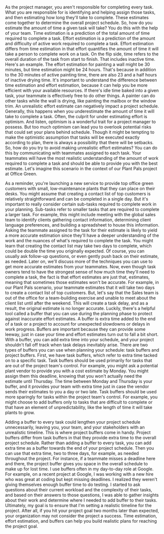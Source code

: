 
As the project manager, you aren't responsible for completing every task. What you are responsible for is identifying and helping assign those tasks, and then estimating how long they'll take to complete. These estimates come together to determine the overall project schedule. So, how do you estimate the amount of time a given task will take? You do this with the help of your team. Time estimation is a prediction of the total amount of time required to complete a task. Effort estimation is a prediction of the amount and difficulty of active work required to complete a task. Effort estimation differs from time estimation in that effort quantifies the amount of time it will take a person to complete work on a task. On the flip side, time refers to the overall duration of the task from start to finish. That includes inactive time. Here's an example. The effort estimation for painting a wall might be 30 minutes, but time estimation might be 24 hours. That's because in addition to the 30 minutes of active painting time, there are also 23 and a half hours of inactive drying time. It's important to understand the difference between time estimation and effort estimation, because it can help you be more efficient with your available resources. If there's idle time baked into a given task, your teammate is effectively free to do other things. A painter can do other tasks while the wall is drying, like painting the mailbox or the window trim. An unrealistic effort estimate can negatively impact a project schedule. Generally, this happens when you underestimate the amount of time it will take to complete a task. Often, the culprit for under estimating effort is optimism. And listen, optimism is a wonderful trait for a project manager to possess. But too much optimism can lead you to overlook potential risks that could set your plans behind schedule. Though it might be tempting to make the optimistic assumption that tasks will be executed exactly according to plan, there is always a possibility that there will be setbacks. So, how do you try to avoid making unrealistic effort estimates? You can do this by communicating with teammates assigned to each task. Your teammates will have the most realistic understanding of the amount of work required to complete a task and should be able to provide you with the best estimate. Let's imagine this scenario in the context of our Plant Pals project at Office Green.

As a reminder, you're launching a new service to provide top office green customers with small, low-maintenance plants that they can place on their desks. You might assume that creating a contact list of top customers is relatively straightforward and can be completed in a single day. But it's important to really consider certain sub-tasks required to complete work in your planning. Sub-tasks refer to smaller tasks that are required to complete a larger task. For example, this might include meeting with the global sales team to identify clients gathering contact information, determining client language preferences, and building a spreadsheet to house this information. Asking the teammate assigned to the task for their estimate is likely to yield a more accurate estimation since they'll have a deeper understanding of the work and the nuances of what's required to complete the task. You might learn that creating the contact list may take two days to complete, which could be double the time you originally expected. Of course, you can usually ask follow-up questions, or even gently push back on their estimate, as needed. Later on, we'll discuss more of the techniques you can use to get more accurate estimates from your teammates. Now, even though task owners tend to have the strongest sense of how much time they'll need to complete a task, the fact is that effort estimates are just that, estimates, meaning that sometimes those estimates won't be accurate. For example, in our Plant Pals scenario, your teammate estimates that it will take two days to create a contact list of top customers. But, let's say that the Sales team is out of the office for a team-building exercise and unable to meet about the client list until after the weekend. This will create a task delay, and as a result, the original estimate is no longer accurate. Luckily, there's a helpful tool called a buffer that you can use during the planning phase to protect against inaccurate effort estimates. A buffer is extra time added to the end of a task or a project to account for unexpected slowdowns or delays in work progress. Buffers are important because they can provide some leeway, just in case your time and effort estimates turn out to fall a bit short. With a buffer, you can add extra time into your schedule, and your project shouldn't fall off track when task delays inevitably arise. There are two types of buffers you can use when planning your schedule: task buffers and project buffers. First, we have task buffers, which refer to extra time tacked on to a specific task. Task buffers should be used primarily for tasks that are out of the project team's control. For example, you might ask a potential plant vendor to provide you with a cost estimate by Monday. You might assign them this deadline, knowing that you won't actually need the estimate until Thursday. The time between Monday and Thursday is your buffer, and it provides your team with extra time just in case the vendor sends their estimates to you a day or two late. Task buffers should be used more sparingly for tasks within the project team's control. For example, you might choose to add buffers only to tasks that are difficult to complete or that have an element of unpredictability, like the length of time it will take plants to grow.

Adding a buffer to every task could lengthen your project schedule unnecessarily, leaving you, your team, and your stakeholders with an unrealistic timeline. This is where project buffers come in handy. Project buffers differ from task buffers in that they provide extra time to the overall project schedule. Rather than adding a buffer to every task, you can add extra time as a buffer towards the end of your project schedule. Then you can use that extra time, two to three days, for example, as needed throughout the project. For instance, if a teammate misses a deadline here and there, the project buffer gives you space in the overall schedule to make up for lost time. I use buffers often in my day-to-day role at Google. For example, on a recent project at Google, I was working with a new hire who was great at coding but kept missing deadlines. I realized they weren't giving themselves enough buffer time to do testing. I started to ask questions about their current workload and the complexity of their tasks, and based on their answers to those questions, I was able to gather insights about their work and determine where I needed to add buffer to their tasks. Ultimately, my goal is to ensure that I'm setting a realistic timeline for the project. After all, if you hit your project goal two months later than expected, your organization may not consider the project a success. Time estimation, effort estimation, and buffers can help you build realistic plans for reaching the project goal.